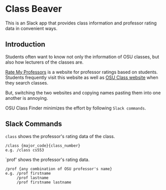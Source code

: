 Class Beaver
==================

This is an Slack app that provides class information and professor rating data in convenient ways.

Introduction
------------

Students often want to know not only the information of OSU classes, but also how lecturers of the classes are.

[Rate My Professors](https://www.ratemyprofessors.com) is a website for professor ratings based on students. Students frequently visit this website as well as [OSU Class website](class.oregonstate.edu) when they search classes.

But, switching the two websites and copying names pasting them into one another is annoying.

OSU Class Finder minimizes the effort by following `Slack commands`.  

Slack Commands
--------

`class` shows the professor's rating data of the class.
```text
/class {major_code}{class_number}
e.g. /class cs553
```

`prof' shows the professor's rating data.
```text
/prof {any combination of OSU professor's name}
e.g. /prof firstname
     /prof lastname
     /prof firstname lastname

```
